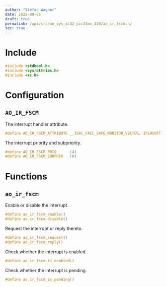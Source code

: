 ```yaml
---
author: "Stefan Wagner"
date: 2022-09-05
draft: true
permalink: /api/src/ao_sys_xc32_pic32mx_330/ao_ir_fscm.h/
toc: true
---
```


# Include

```c
#include <stdbool.h>
#include <sys/attribs.h>
#include <xc.h>
```

# Configuration

## `AO_IR_FSCM`

The interrupt handler attribute.

```c
#define AO_IR_FSCM_ATTRIBUTE __ISR(_FAIL_SAFE_MONITOR_VECTOR, IPL4SOFT)
```

The interrupt priority and subpriority.

```c
#define AO_IR_FSCM_PRIO      (4)
#define AO_IR_FSCM_SUBPRIO   (0)
```

# Functions

## `ao_ir_fscm`

Enable or disable the interrupt.

```c
#define ao_ir_fscm_enable()
#define ao_ir_fscm_disable()
```

Request the interrupt or reply thereto.

```c
#define ao_ir_fscm_request()
#define ao_ir_fscm_reply()
```

Check whether the interrupt is enabled.

```c
#define ao_ir_fscm_is_enabled()
```

Check whether the interrupt is pending.

```c
#define ao_ir_fscm_is_pending()
```
